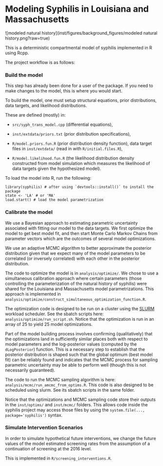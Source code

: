 
# Modeling Syphilis in Louisiana and Massachusetts 

![modeled natural history](inst/figures/background_figures/modeled natural history.png?raw=true)

This is a deterministic compartmental model of syphilis implemented in R using Rcpp. 

The project workflow is as follows: 

### Build the model 

This step has already been done for a user of the package. 
If you need to make changes to the model, this is where you would start. 

To build the model, one must setup structural equations, prior distributions, data
targets, and likelihood distributions. 

These are defined (mostly) in: 

  - `src/syph_trans_model.cpp` (differential equations), 

  - `inst/extdata/priors.txt` (prior distribution specifications),

  - `R/model.priors.fun.R` (prior distribution density function), 
    data target files in `inst/extdata/` (read in with `R/initial.files.R`), 

  - `R/model.likelihood.fun.R` (the likelihood distribution density constructed from model simulation 
    which measures the likelihood of data targets given the hypothesized model). 

To load the model into R, run the following: 

    library(syphilis) # after using `devtools::install()` to install the package
    state <- 'LA' # or 'MA'
    load.start() # load the model parametrization

### Calibrate the model

We use a Bayesian approach to estimating parametric
uncertainty associated with fitting our model to the data targets. We first
optimize the model to get best model fit, and then start Monte Carlo Markov
Chains from parameter vectors which are the outcomes of several model
optimizations. 

We use an adaptive MCMC algorithm to better approximate the posterior
distribution given that we expect many of the model parameters to be
correlated (or inversely correlated) with each other in the posterior
distribution.

The code to optimize the model is in `analysis/optimize/`. We chose to use a
simultaneous calibration approach where certain parameters (those controlling
the parameterization of the natural history of syphilis) were shared for the
Louisiana and Massachusetts model parametrizations. This approach is 
implemented in
`analysis/optimize/construct_simultaneous_optimization_function.R`.

The optimization code is designed to be run on a cluster using the
[SLURM](https://slurm.schedmd.com/) workload scheduler. See the sbatch 
scripts here: `analysis/optimize/run_script.sh`. Notice that the optimization 
is run in an array of 25 to yield 25 model optimizations. 

Part of the model building process involves confirming (qualitatively) that the 
optimizations land in sufficiently similar places both with respect to model 
parameters and the log-posterior values (computed by the `dLogPosterior`) 
function. This is a necessary step to establish that the posterior distribution 
is shaped such that the global optimum (best model fit) can be reliably found 
and indicates that the MCMC process for sampling parametric uncertainty may 
be able to perform well (though this is not necessarily guaranteed). 

The code to run the MCMC sampling algorithm is here:
`analysis/mcmc/run_amcmc_from_optims.R`.  This code is also designed to be
scheduled using slurm. See its sbatch scripts in the same folder.

Notice that the optimizations and MCMC sampling code store their outputs 
in the `inst/optims/` and `inst/mcmc/` folders. This allows code inside the
syphilis project may access those files by using the `system.file(...,
package='syphilis')` syntax.

### Simulate Intervention Scenarios
 
In order to simulate hypothetical future interventions, we change the 
future values of the model estimated screening rates from the assumption 
of a continuation of screening at the 2016 level. 

This is implemented in `R/screening_interventions.R`.



